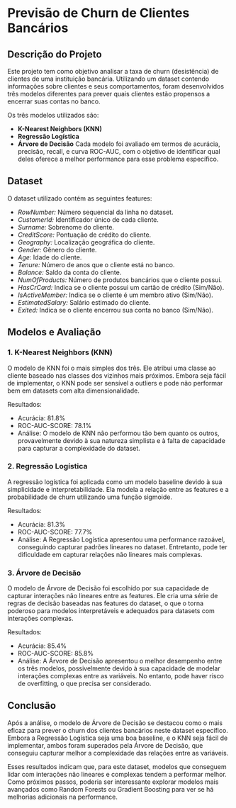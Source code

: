 # Previsão de Churn de Clientes Bancários

## Descrição do Projeto
Este projeto tem como objetivo analisar a taxa de churn (desistência) de clientes de uma instituição bancária. Utilizando um dataset contendo informações sobre clientes e seus comportamentos, foram desenvolvidos três modelos diferentes para prever quais clientes estão propensos a encerrar suas contas no banco.

Os três modelos utilizados são:

- **K-Nearest Neighbors (KNN)**
- **Regressão Logística**
- **Árvore de Decisão**
Cada modelo foi avaliado em termos de acurácia, precisão, recall, e curva ROC-AUC, com o objetivo de identificar qual deles oferece a melhor performance para esse problema específico.

## Dataset
O dataset utilizado contém as seguintes features:

- *RowNumber:* Número sequencial da linha no dataset.
- *CustomerId:* Identificador único de cada cliente.
- *Surname:* Sobrenome do cliente.
- *CreditScore:* Pontuação de crédito do cliente.
- *Geography:* Localização geográfica do cliente.
- *Gender:* Gênero do cliente.
- *Age:* Idade do cliente.
- *Tenure:* Número de anos que o cliente está no banco.
- *Balance:* Saldo da conta do cliente.
- *NumOfProducts:* Número de produtos bancários que o cliente possui.
- *HasCrCard:* Indica se o cliente possui um cartão de crédito (Sim/Não).
- *IsActiveMember:* Indica se o cliente é um membro ativo (Sim/Não).
- *EstimatedSalary:* Salário estimado do cliente.
- *Exited:* Indica se o cliente encerrou sua conta no banco (Sim/Não).

## Modelos e Avaliação
### 1.  K-Nearest Neighbors (KNN)
O modelo de KNN foi o mais simples dos três. Ele atribui uma classe ao cliente baseado nas classes dos vizinhos mais próximos. Embora seja fácil de implementar, o KNN pode ser sensível a outliers e pode não performar bem em datasets com alta dimensionalidade.

Resultados:

- Acurácia: 81.8%
- ROC-AUC-SCORE: 78.1%
- Análise: O modelo de KNN não performou tão bem quanto os outros, provavelmente devido à sua natureza simplista e à falta de capacidade para capturar a complexidade do dataset.

### 2. Regressão Logística
A regressão logística foi aplicada como um modelo baseline devido à sua simplicidade e interpretabilidade. Ela modela a relação entre as features e a probabilidade de churn utilizando uma função sigmoide.

Resultados:

- Acurácia: 81.3%
- ROC-AUC-SCORE: 77.7%
- Análise: A Regressão Logística apresentou uma performance razoável, conseguindo capturar padrões lineares no dataset. Entretanto, pode ter dificuldade em capturar relações não lineares mais complexas.

### 3. Árvore de Decisão
O modelo de Árvore de Decisão foi escolhido por sua capacidade de capturar interações não lineares entre as features. Ele cria uma série de regras de decisão baseadas nas features do dataset, o que o torna poderoso para modelos interpretáveis e adequados para datasets com interações complexas.

Resultados:

- Acurácia: 85.4%
- ROC-AUC-SCORE: 85.8%
- Análise: A Árvore de Decisão apresentou o melhor desempenho entre os três modelos, possivelmente devido à sua capacidade de modelar interações complexas entre as variáveis. No entanto, pode haver risco de overfitting, o que precisa ser considerado.

## Conclusão
Após a análise, o modelo de Árvore de Decisão se destacou como o mais eficaz para prever o churn dos clientes bancários neste dataset específico. Embora a Regressão Logística seja uma boa baseline, e o KNN seja fácil de implementar, ambos foram superados pela Árvore de Decisão, que conseguiu capturar melhor a complexidade das relações entre as variáveis.

Esses resultados indicam que, para este dataset, modelos que conseguem lidar com interações não lineares e complexas tendem a performar melhor. Como próximos passos, poderia ser interessante explorar modelos mais avançados como Random Forests ou Gradient Boosting para ver se há melhorias adicionais na performance.
